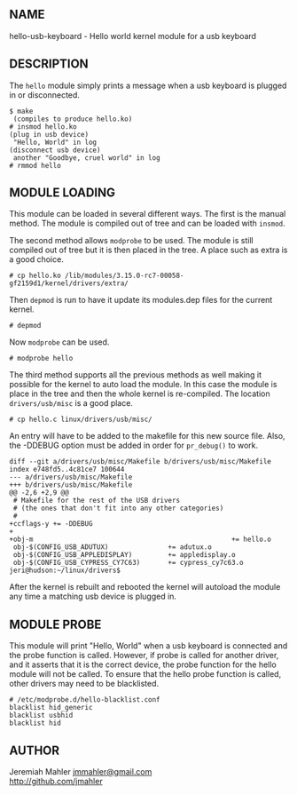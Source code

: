 
NAME
----

hello-usb-keyboard - Hello world kernel module for a usb keyboard

DESCRIPTION
-----------

The `hello` module simply prints a message when a usb keyboard is
plugged in or disconnected.

    $ make
     (compiles to produce hello.ko)
    # insmod hello.ko
    (plug in usb device)
     "Hello, World" in log
    (disconnect usb device)
     another "Goodbye, cruel world" in log
    # rmmod hello

MODULE LOADING
--------------

This module can be loaded in several different ways.  The first is the
manual method.  The module is compiled out of tree and can be loaded
with `insmod`.

The second method allows `modprobe` to be used.  The module is still
compiled out of tree but it is then placed in the tree.  A place such as
extra is a good choice.

    # cp hello.ko /lib/modules/3.15.0-rc7-00058-gf2159d1/kernel/drivers/extra/

Then `depmod` is run to have it update its modules.dep files for the
current kernel.

    # depmod

Now `modprobe` can be used.

    # modprobe hello

The third method supports all the previous methods as well making it
possible for the kernel to auto load the module.  In this case the module
is place in the tree and then the whole kernel is re-compiled.  The
location `drivers/usb/misc` is a good place.

    # cp hello.c linux/drivers/usb/misc/

An entry will have to be added to the makefile for this new source file.
Also, the -DDEBUG option must be added in order for `pr_debug()` to work.

    diff --git a/drivers/usb/misc/Makefile b/drivers/usb/misc/Makefile
    index e748fd5..4c81ce7 100644
    --- a/drivers/usb/misc/Makefile
    +++ b/drivers/usb/misc/Makefile
    @@ -2,6 +2,9 @@
     # Makefile for the rest of the USB drivers
     # (the ones that don't fit into any other categories)
     #
    +ccflags-y += -DDEBUG
    +
    +obj-m                                                  += hello.o
     obj-$(CONFIG_USB_ADUTUX)               += adutux.o
     obj-$(CONFIG_USB_APPLEDISPLAY)         += appledisplay.o
     obj-$(CONFIG_USB_CYPRESS_CY7C63)       += cypress_cy7c63.o
    jeri@hudson:~/linux/drivers$

After the kernel is rebuilt and rebooted the kernel will autoload the
module any time a matching usb device is plugged in.

MODULE PROBE
------------

This module will print "Hello, World" when a usb keyboard is connected and
the probe function is called.  However, if probe is called for another
driver, and it asserts that it is the correct device, the probe function
for the hello module will not be called.  To ensure that the hello probe
function is called, other drivers may need to be blacklisted.

    # /etc/modprobe.d/hello-blacklist.conf
    blacklist hid_generic
    blacklist usbhid
    blacklist hid

AUTHOR
------

Jeremiah Mahler <jmmahler@gmail.com><br>
<http://github.com/jmahler>

